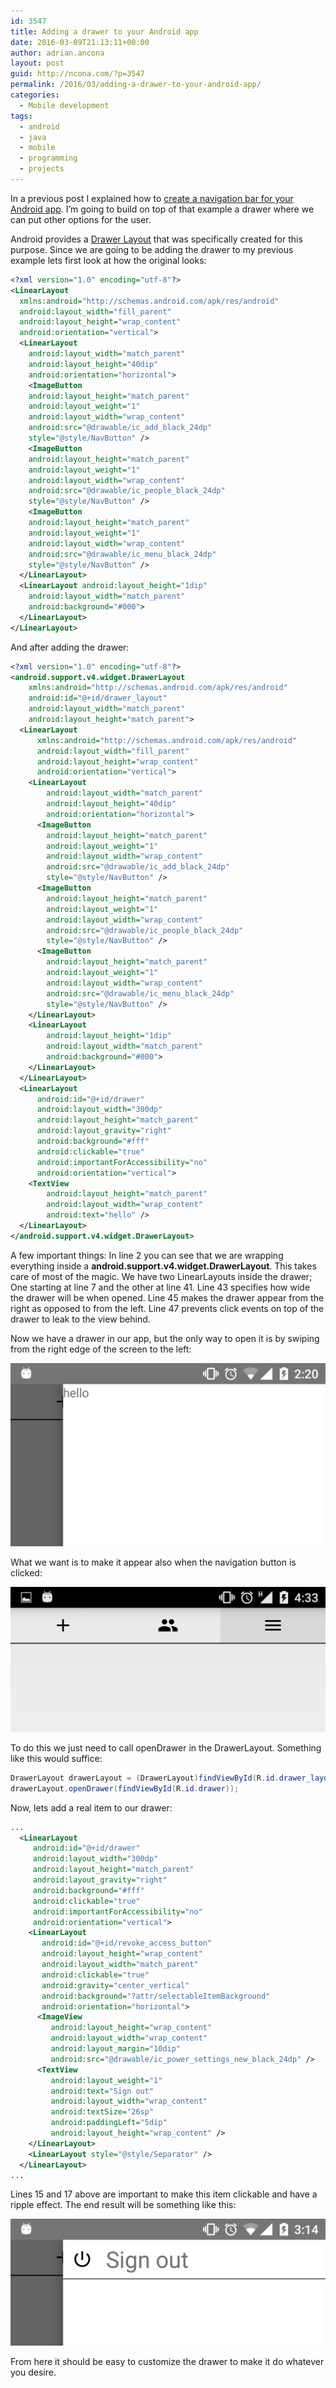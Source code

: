 ```yaml
---
id: 3547
title: Adding a drawer to your Android app
date: 2016-03-09T21:13:11+00:00
author: adrian.ancona
layout: post
guid: http://ncona.com/?p=3547
permalink: /2016/03/adding-a-drawer-to-your-android-app/
categories:
  - Mobile development
tags:
  - android
  - java
  - mobile
  - programming
  - projects
---
```

In a previous post I explained how to [create a navigation bar for your Android app](http://ncona.com/2016/03/create-a-navigation-menu-for-your-android-app/). I&#8217;m going to build on top of that example a drawer where we can put other options for the user.

Android provides a [Drawer Layout](http://developer.android.com/training/implementing-navigation/nav-drawer.html) that was specifically created for this purpose. Since we are going to be adding the drawer to my previous example lets first look at how the original looks:

<!--more-->

```xml
<?xml version="1.0" encoding="utf-8"?>
<LinearLayout
  xmlns:android="http://schemas.android.com/apk/res/android"
  android:layout_width="fill_parent"
  android:layout_height="wrap_content"
  android:orientation="vertical">
  <LinearLayout
    android:layout_width="match_parent"
    android:layout_height="40dip"
    android:orientation="horizontal">
    <ImageButton
    android:layout_height="match_parent"
    android:layout_weight="1"
    android:layout_width="wrap_content"
    android:src="@drawable/ic_add_black_24dp"
    style="@style/NavButton" />
    <ImageButton
    android:layout_height="match_parent"
    android:layout_weight="1"
    android:layout_width="wrap_content"
    android:src="@drawable/ic_people_black_24dp"
    style="@style/NavButton" />
    <ImageButton
    android:layout_height="match_parent"
    android:layout_weight="1"
    android:layout_width="wrap_content"
    android:src="@drawable/ic_menu_black_24dp"
    style="@style/NavButton" />
  </LinearLayout>
  <LinearLayout android:layout_height="1dip"
    android:layout_width="match_parent"
    android:background="#000">
  </LinearLayout>
</LinearLayout>
```

And after adding the drawer:

```xml
<?xml version="1.0" encoding="utf-8"?>
<android.support.v4.widget.DrawerLayout
    xmlns:android="http://schemas.android.com/apk/res/android"
    android:id="@+id/drawer_layout"
    android:layout_width="match_parent"
    android:layout_height="match_parent">
  <LinearLayout
      xmlns:android="http://schemas.android.com/apk/res/android"
      android:layout_width="fill_parent"
      android:layout_height="wrap_content"
      android:orientation="vertical">
    <LinearLayout
        android:layout_width="match_parent"
        android:layout_height="40dip"
        android:orientation="horizontal">
      <ImageButton
        android:layout_height="match_parent"
        android:layout_weight="1"
        android:layout_width="wrap_content"
        android:src="@drawable/ic_add_black_24dp"
        style="@style/NavButton" />
      <ImageButton
        android:layout_height="match_parent"
        android:layout_weight="1"
        android:layout_width="wrap_content"
        android:src="@drawable/ic_people_black_24dp"
        style="@style/NavButton" />
      <ImageButton
        android:layout_height="match_parent"
        android:layout_weight="1"
        android:layout_width="wrap_content"
        android:src="@drawable/ic_menu_black_24dp"
        style="@style/NavButton" />
    </LinearLayout>
    <LinearLayout
        android:layout_height="1dip"
        android:layout_width="match_parent"
        android:background="#000">
    </LinearLayout>
  </LinearLayout>
  <LinearLayout
      android:id="@+id/drawer"
      android:layout_width="300dp"
      android:layout_height="match_parent"
      android:layout_gravity="right"
      android:background="#fff"
      android:clickable="true"
      android:importantForAccessibility="no"
      android:orientation="vertical">
    <TextView
        android:layout_height="match_parent"
        android:layout_width="wrap_content"
        android:text="hello" />
  </LinearLayout>
</android.support.v4.widget.DrawerLayout>
```

A few important things: In line 2 you can see that we are wrapping everything inside a **android.support.v4.widget.DrawerLayout**. This takes care of most of the magic. We have two LinearLayouts inside the drawer; One starting at line 7 and the other at line 41. Line 43 specifies how wide the drawer will be when opened. Line 45 makes the drawer appear from the right as opposed to from the left. Line 47 prevents click events on top of the drawer to leak to the view behind.

Now we have a drawer in our app, but the only way to open it is by swiping from the right edge of the screen to the left:

[<img src="/images/posts/drawer.png" alt="drawer" />](/images/posts/drawer.png)

What we want is to make it appear also when the navigation button is clicked:

[<img src="/images/posts/menu-button.png" alt="menu-button" />](/images/posts/menu-button.png)

To do this we just need to call openDrawer in the DrawerLayout. Something like this would suffice:

```java
DrawerLayout drawerLayout = (DrawerLayout)findViewById(R.id.drawer_layout);
drawerLayout.openDrawer(findViewById(R.id.drawer));
```

Now, lets add a real item to our drawer:

```xml
...
  <LinearLayout
     android:id="@+id/drawer"
     android:layout_width="300dp"
     android:layout_height="match_parent"
     android:layout_gravity="right"
     android:background="#fff"
     android:clickable="true"
     android:importantForAccessibility="no"
     android:orientation="vertical">
    <LinearLayout
       android:id="@+id/revoke_access_button"
       android:layout_height="wrap_content"
       android:layout_width="match_parent"
       android:clickable="true"
       android:gravity="center_vertical"
       android:background="?attr/selectableItemBackground"
       android:orientation="horizontal">
      <ImageView
         android:layout_height="wrap_content"
         android:layout_width="wrap_content"
         android:layout_margin="10dip"
         android:src="@drawable/ic_power_settings_new_black_24dp" />
      <TextView
         android:layout_weight="1"
         android:text="Sign out"
         android:layout_width="wrap_content"
         android:textSize="26sp"
         android:paddingLeft="5dip"
         android:layout_height="wrap_content" />
    </LinearLayout>
    <LinearLayout style="@style/Separator" />
  </LinearLayout>
...
```

Lines 15 and 17 above are important to make this item clickable and have a ripple effect. The end result will be something like this:

[<img src="/images/posts/sign-out-button.png" alt="sign-out-button" />](/images/posts/sign-out-button.png)

From here it should be easy to customize the drawer to make it do whatever you desire.
